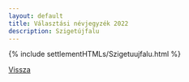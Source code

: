 ```yaml
---
layout: default
title: Választási névjegyzék 2022
description: Szigetújfalu
---
```


{% include settlementHTMLs/Szigetuujfalu.html %}

[Vissza](./)